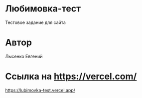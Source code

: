 # Любимовка-тест

Тестовое задание для сайта 

# Автор

Лысенко Евгений

# Ссылка на https://vercel.com/

https://lubimovka-test.vercel.app/ 